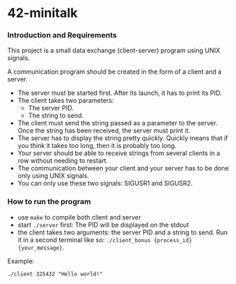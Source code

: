 # 42-minitalk
### Introduction and Requirements
This project is a small data exchange (client-server) program using UNIX signals.

A communication program should be created in the form of a client and a server.

- The server must be started first. After its launch, it has to print its PID.
- The client takes two parameters:
    - The server PID.
    - The string to send.
- The client must send the string passed as a parameter to the server. Once the string has been received, the server must print it.
- The server has to display the string pretty quickly. Quickly means that if you think it takes too long, then it is probably too long.
- Your server should be able to receive strings from several clients in a row without needing to restart.
- The communication between your client and your server has to be done only using UNIX signals.
- You can only use these two signals: SIGUSR1 and SIGUSR2.

### How to run the program

- use `make` to compile both client and server
- start `./server` first: The PID will be displayed on the stdout
- the client takes two arguments: the server PID and a string to send. Run it in a second terminal like so: `./client_bonus {process_id} {your_message}`.

Example:
```shell
./client 325432 "Hello world!"
```
